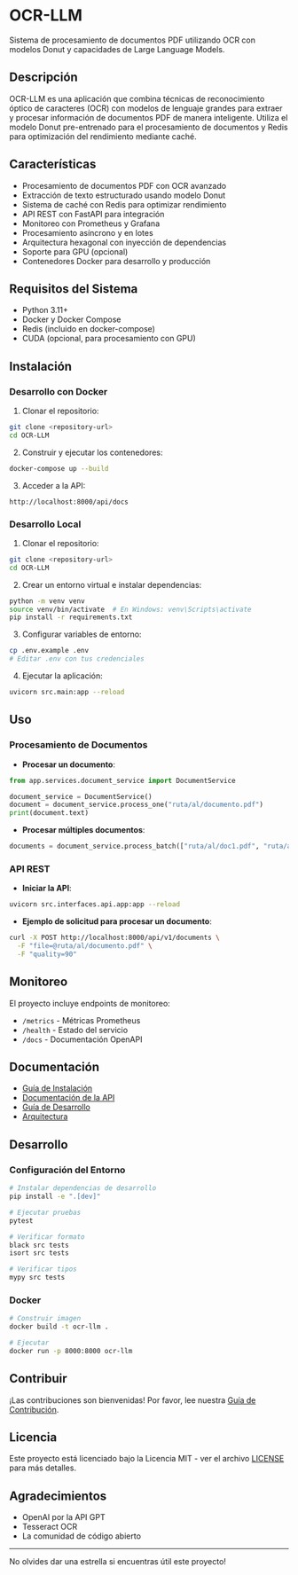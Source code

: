 # OCR-LLM

Sistema de procesamiento de documentos PDF utilizando OCR con modelos Donut y capacidades de Large Language Models.

## Descripción

OCR-LLM es una aplicación que combina técnicas de reconocimiento óptico de caracteres (OCR) con modelos de lenguaje grandes para extraer y procesar información de documentos PDF de manera inteligente. Utiliza el modelo Donut pre-entrenado para el procesamiento de documentos y Redis para optimización del rendimiento mediante caché.

## Características

- Procesamiento de documentos PDF con OCR avanzado
- Extracción de texto estructurado usando modelo Donut
- Sistema de caché con Redis para optimizar rendimiento
- API REST con FastAPI para integración
- Monitoreo con Prometheus y Grafana
- Procesamiento asíncrono y en lotes
- Arquitectura hexagonal con inyección de dependencias
- Soporte para GPU (opcional)
- Contenedores Docker para desarrollo y producción

## Requisitos del Sistema

- Python 3.11+
- Docker y Docker Compose
- Redis (incluido en docker-compose)
- CUDA (opcional, para procesamiento con GPU)

## Instalación

### Desarrollo con Docker

1. Clonar el repositorio:
```bash
git clone <repository-url>
cd OCR-LLM
```

2. Construir y ejecutar los contenedores:
```bash
docker-compose up --build
```

3. Acceder a la API:
```
http://localhost:8000/api/docs
```

### Desarrollo Local

1. Clonar el repositorio:
```bash
git clone <repository-url>
cd OCR-LLM
```

2. Crear un entorno virtual e instalar dependencias:
```bash
python -m venv venv
source venv/bin/activate  # En Windows: venv\Scripts\activate
pip install -r requirements.txt
```

3. Configurar variables de entorno:
```bash
cp .env.example .env
# Editar .env con tus credenciales
```

4. Ejecutar la aplicación:
```bash
uvicorn src.main:app --reload
```

## Uso

### Procesamiento de Documentos

- **Procesar un documento**:
```python
from app.services.document_service import DocumentService

document_service = DocumentService()
document = document_service.process_one("ruta/al/documento.pdf")
print(document.text)
```

- **Procesar múltiples documentos**:
```python
documents = document_service.process_batch(["ruta/al/doc1.pdf", "ruta/al/doc2.pdf"])
```

### API REST

- **Iniciar la API**:
```bash
uvicorn src.interfaces.api.app:app --reload
```

- **Ejemplo de solicitud para procesar un documento**:
```bash
curl -X POST http://localhost:8000/api/v1/documents \
  -F "file=@ruta/al/documento.pdf" \
  -F "quality=90"
```

## Monitoreo

El proyecto incluye endpoints de monitoreo:

- `/metrics` - Métricas Prometheus
- `/health` - Estado del servicio
- `/docs` - Documentación OpenAPI

## Documentación

- [Guía de Instalación](docs/installation.md)
- [Documentación de la API](docs/api.md)
- [Guía de Desarrollo](docs/development.md)
- [Arquitectura](docs/architecture.md)

## Desarrollo

### Configuración del Entorno

```bash
# Instalar dependencias de desarrollo
pip install -e ".[dev]"

# Ejecutar pruebas
pytest

# Verificar formato
black src tests
isort src tests

# Verificar tipos
mypy src tests
```

### Docker

```bash
# Construir imagen
docker build -t ocr-llm .

# Ejecutar
docker run -p 8000:8000 ocr-llm
```

## Contribuir

¡Las contribuciones son bienvenidas! Por favor, lee nuestra [Guía de Contribución](CONTRIBUTING.md).

## Licencia

Este proyecto está licenciado bajo la Licencia MIT - ver el archivo [LICENSE](LICENSE) para más detalles.

## Agradecimientos

- OpenAI por la API GPT
- Tesseract OCR
- La comunidad de código abierto

---

No olvides dar una estrella si encuentras útil este proyecto!
